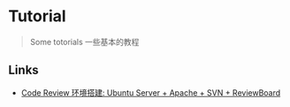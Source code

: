 Tutorial
===

> Some totorials 一些基本的教程

## Links
- [Code Review 环境搭建: Ubuntu Server + Apache + SVN + ReviewBoard](ubuntu_svn_apache_reviewboard/README.md) 
	
	
